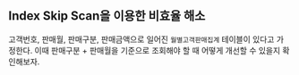 ## Index Skip Scan을 이용한 비효율 해소

고객번호, 판매월, 판매구분, 판매금액으로 일어진 `월별고객판매집계` 테이블이 있다고 가정한다.
이때 판매구분 + 판매월을 기준으로 조회해야 할 때 어떻게 개선할 수 있을지 확인해보자.